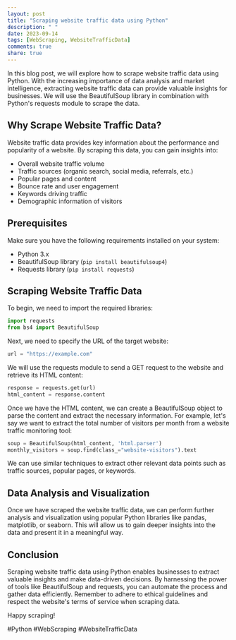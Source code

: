 ```yaml
---
layout: post
title: "Scraping website traffic data using Python"
description: " "
date: 2023-09-14
tags: [WebScraping, WebsiteTrafficData]
comments: true
share: true
---
```


In this blog post, we will explore how to scrape website traffic data using Python. With the increasing importance of data analysis and market intelligence, extracting website traffic data can provide valuable insights for businesses. We will use the BeautifulSoup library in combination with Python's requests module to scrape the data.

## Why Scrape Website Traffic Data?

Website traffic data provides key information about the performance and popularity of a website. By scraping this data, you can gain insights into:

- Overall website traffic volume
- Traffic sources (organic search, social media, referrals, etc.)
- Popular pages and content
- Bounce rate and user engagement
- Keywords driving traffic
- Demographic information of visitors

## Prerequisites

Make sure you have the following requirements installed on your system:

- Python 3.x
- BeautifulSoup library (`pip install beautifulsoup4`)
- Requests library (`pip install requests`)

## Scraping Website Traffic Data

To begin, we need to import the required libraries:

```python
import requests
from bs4 import BeautifulSoup
```


Next, we need to specify the URL of the target website:

```python
url = "https://example.com"
```

We will use the requests module to send a GET request to the website and retrieve its HTML content:

```python
response = requests.get(url)
html_content = response.content
```

Once we have the HTML content, we can create a BeautifulSoup object to parse the content and extract the necessary information. For example, let's say we want to extract the total number of visitors per month from a website traffic monitoring tool:

```python
soup = BeautifulSoup(html_content, 'html.parser')
monthly_visitors = soup.find(class_="website-visitors").text
```

We can use similar techniques to extract other relevant data points such as traffic sources, popular pages, or keywords.

## Data Analysis and Visualization

Once we have scraped the website traffic data, we can perform further analysis and visualization using popular Python libraries like pandas, matplotlib, or seaborn. This will allow us to gain deeper insights into the data and present it in a meaningful way.

## Conclusion

Scraping website traffic data using Python enables businesses to extract valuable insights and make data-driven decisions. By harnessing the power of tools like BeautifulSoup and requests, you can automate the process and gather data efficiently. Remember to adhere to ethical guidelines and respect the website's terms of service when scraping data.

Happy scraping!

#Python #WebScraping #WebsiteTrafficData